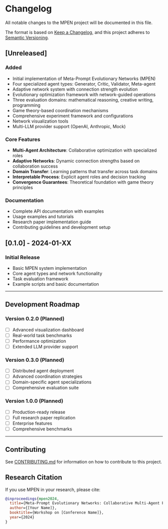 # Changelog

All notable changes to the MPEN project will be documented in this file.

The format is based on [Keep a Changelog](https://keepachangelog.com/en/1.0.0/),
and this project adheres to [Semantic Versioning](https://semver.org/spec/v2.0.0.html).

## [Unreleased]

### Added
- Initial implementation of Meta-Prompt Evolutionary Networks (MPEN)
- Four specialized agent types: Generator, Critic, Validator, Meta-agent
- Adaptive network system with connection strength evolution
- Evolutionary optimization framework with network-guided operations
- Three evaluation domains: mathematical reasoning, creative writing, programming
- Game theory-based coordination mechanisms
- Comprehensive experiment framework and configurations
- Network visualization tools
- Multi-LLM provider support (OpenAI, Anthropic, Mock)

### Core Features
- **Multi-Agent Architecture**: Collaborative optimization with specialized roles
- **Adaptive Networks**: Dynamic connection strengths based on collaboration success
- **Domain Transfer**: Learning patterns that transfer across task domains
- **Interpretable Process**: Explicit agent roles and decision tracking
- **Convergence Guarantees**: Theoretical foundation with game theory principles

### Documentation
- Complete API documentation with examples
- Usage examples and tutorials
- Research paper implementation guide
- Contributing guidelines and development setup

## [0.1.0] - 2024-01-XX

### Initial Release
- Basic MPEN system implementation
- Core agent types and network functionality
- Task evaluation framework
- Example scripts and basic documentation

---

## Development Roadmap

### Version 0.2.0 (Planned)
- [ ] Advanced visualization dashboard
- [ ] Real-world task benchmarks
- [ ] Performance optimization
- [ ] Extended LLM provider support

### Version 0.3.0 (Planned)
- [ ] Distributed agent deployment
- [ ] Advanced coordination strategies
- [ ] Domain-specific agent specializations
- [ ] Comprehensive evaluation suite

### Version 1.0.0 (Planned)
- [ ] Production-ready release
- [ ] Full research paper replication
- [ ] Enterprise features
- [ ] Comprehensive benchmarks

---

## Contributing

See [CONTRIBUTING.md](CONTRIBUTING.md) for information on how to contribute to this project.

## Research Citation

If you use MPEN in your research, please cite:

```bibtex
@inproceedings{mpen2024,
  title={Meta-Prompt Evolutionary Networks: Collaborative Multi-Agent Prompt Optimization},
  author={[Your Name]},
  booktitle={Workshop on [Conference Name]},
  year={2024}
}
```
